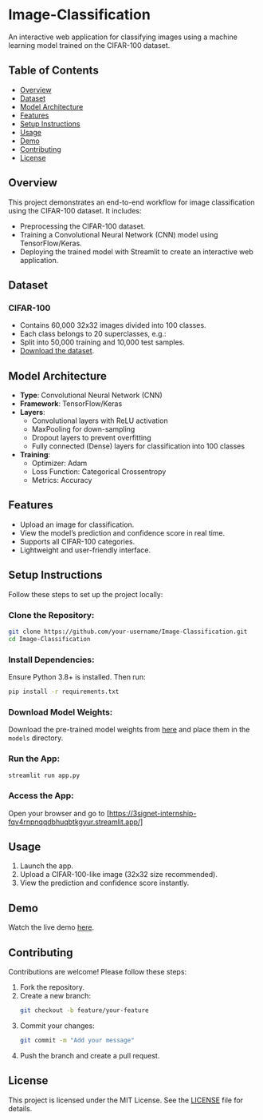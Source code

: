 # Image-Classification
An interactive web application for classifying images using a machine learning model trained on the CIFAR-100 dataset. 

## Table of Contents
- [Overview](#overview)
- [Dataset](#dataset)
- [Model Architecture](#model-architecture)
- [Features](#features)
- [Setup Instructions](#setup-instructions)
- [Usage](#usage)
- [Demo](#demo)
- [Contributing](#contributing)
- [License](#license)

## Overview
This project demonstrates an end-to-end workflow for image classification using the CIFAR-100 dataset. It includes:

- Preprocessing the CIFAR-100 dataset.
- Training a Convolutional Neural Network (CNN) model using TensorFlow/Keras.
- Deploying the trained model with Streamlit to create an interactive web application.

## Dataset
### CIFAR-100
- Contains 60,000 32x32 images divided into 100 classes.
- Each class belongs to 20 superclasses, e.g.:
- Split into 50,000 training and 10,000 test samples.
- [Download the dataset](https://www.cs.toronto.edu/~kriz/cifar.html).

## Model Architecture
- **Type**: Convolutional Neural Network (CNN)
- **Framework**: TensorFlow/Keras
- **Layers**:
  - Convolutional layers with ReLU activation
  - MaxPooling for down-sampling
  - Dropout layers to prevent overfitting
  - Fully connected (Dense) layers for classification into 100 classes
- **Training**:
  - Optimizer: Adam
  - Loss Function: Categorical Crossentropy
  - Metrics: Accuracy

## Features
- Upload an image for classification.
- View the model’s prediction and confidence score in real time.
- Supports all CIFAR-100 categories.
- Lightweight and user-friendly interface.

## Setup Instructions
Follow these steps to set up the project locally:

### Clone the Repository:
```bash
git clone https://github.com/your-username/Image-Classification.git
cd Image-Classification
```

### Install Dependencies:
Ensure Python 3.8+ is installed. Then run:
```bash
pip install -r requirements.txt
```

### Download Model Weights:
Download the pre-trained model weights from [here](#) and place them in the `models` directory.

### Run the App:
```bash
streamlit run app.py
```

### Access the App:
Open your browser and go to [https://3signet-internship-fqv4rnpnqqdbhuqbtkgyur.streamlit.app/]

## Usage
1. Launch the app.
2. Upload a CIFAR-100-like image (32x32 size recommended).
3. View the prediction and confidence score instantly.

## Demo
Watch the live demo [here](#).

## Contributing
Contributions are welcome! Please follow these steps:

1. Fork the repository.
2. Create a new branch:
   ```bash
   git checkout -b feature/your-feature
   ```
3. Commit your changes:
   ```bash
   git commit -m "Add your message"
   ```
4. Push the branch and create a pull request.

## License
This project is licensed under the MIT License. See the [LICENSE](LICENSE) file for details.


















 























